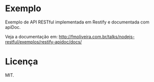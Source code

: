 # Exemplo
Exemplo de API RESTful implementada em Restify e documentada com apiDoc.

Veja a documentação em: http://fmoliveira.com.br/talks/nodejs-restful/exemplos/restify-apidoc/docs/

# Licença
MIT.
